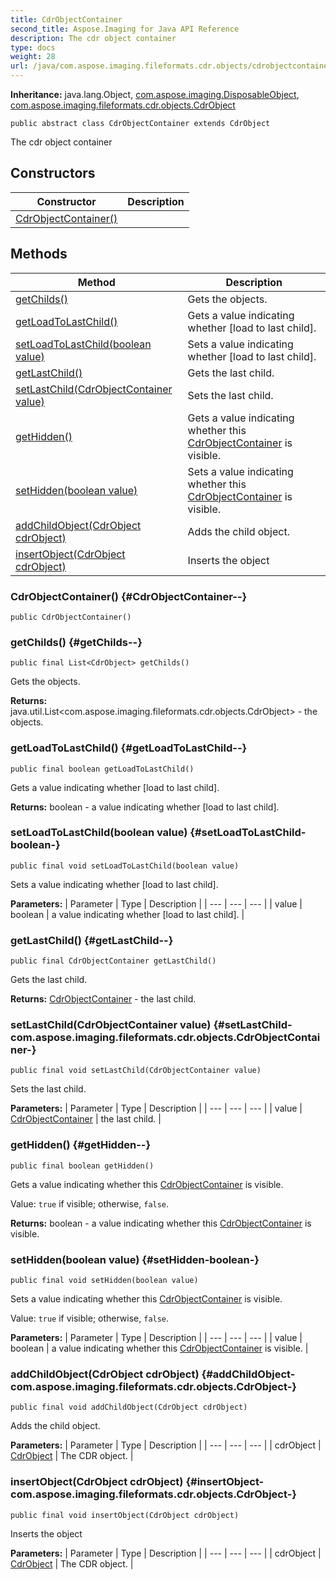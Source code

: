 ```yaml
---
title: CdrObjectContainer
second_title: Aspose.Imaging for Java API Reference
description: The cdr object container
type: docs
weight: 28
url: /java/com.aspose.imaging.fileformats.cdr.objects/cdrobjectcontainer/
---
```

**Inheritance:**
java.lang.Object, [com.aspose.imaging.DisposableObject](../../com.aspose.imaging/disposableobject), [com.aspose.imaging.fileformats.cdr.objects.CdrObject](../../com.aspose.imaging.fileformats.cdr.objects/cdrobject)
```
public abstract class CdrObjectContainer extends CdrObject
```

The cdr object container
## Constructors

| Constructor | Description |
| --- | --- |
| [CdrObjectContainer()](#CdrObjectContainer--) |  |
## Methods

| Method | Description |
| --- | --- |
| [getChilds()](#getChilds--) | Gets the objects. |
| [getLoadToLastChild()](#getLoadToLastChild--) | Gets a value indicating whether [load to last child]. |
| [setLoadToLastChild(boolean value)](#setLoadToLastChild-boolean-) | Sets a value indicating whether [load to last child]. |
| [getLastChild()](#getLastChild--) | Gets the last child. |
| [setLastChild(CdrObjectContainer value)](#setLastChild-com.aspose.imaging.fileformats.cdr.objects.CdrObjectContainer-) | Sets the last child. |
| [getHidden()](#getHidden--) | Gets a value indicating whether this [CdrObjectContainer](../../com.aspose.imaging.fileformats.cdr.objects/cdrobjectcontainer) is visible. |
| [setHidden(boolean value)](#setHidden-boolean-) | Sets a value indicating whether this [CdrObjectContainer](../../com.aspose.imaging.fileformats.cdr.objects/cdrobjectcontainer) is visible. |
| [addChildObject(CdrObject cdrObject)](#addChildObject-com.aspose.imaging.fileformats.cdr.objects.CdrObject-) | Adds the child object. |
| [insertObject(CdrObject cdrObject)](#insertObject-com.aspose.imaging.fileformats.cdr.objects.CdrObject-) | Inserts the object |
### CdrObjectContainer() {#CdrObjectContainer--}
```
public CdrObjectContainer()
```


### getChilds() {#getChilds--}
```
public final List<CdrObject> getChilds()
```


Gets the objects.

**Returns:**
java.util.List<com.aspose.imaging.fileformats.cdr.objects.CdrObject> - the objects.
### getLoadToLastChild() {#getLoadToLastChild--}
```
public final boolean getLoadToLastChild()
```


Gets a value indicating whether [load to last child].

**Returns:**
boolean - a value indicating whether [load to last child].
### setLoadToLastChild(boolean value) {#setLoadToLastChild-boolean-}
```
public final void setLoadToLastChild(boolean value)
```


Sets a value indicating whether [load to last child].

**Parameters:**
| Parameter | Type | Description |
| --- | --- | --- |
| value | boolean | a value indicating whether [load to last child]. |

### getLastChild() {#getLastChild--}
```
public final CdrObjectContainer getLastChild()
```


Gets the last child.

**Returns:**
[CdrObjectContainer](../../com.aspose.imaging.fileformats.cdr.objects/cdrobjectcontainer) - the last child.
### setLastChild(CdrObjectContainer value) {#setLastChild-com.aspose.imaging.fileformats.cdr.objects.CdrObjectContainer-}
```
public final void setLastChild(CdrObjectContainer value)
```


Sets the last child.

**Parameters:**
| Parameter | Type | Description |
| --- | --- | --- |
| value | [CdrObjectContainer](../../com.aspose.imaging.fileformats.cdr.objects/cdrobjectcontainer) | the last child. |

### getHidden() {#getHidden--}
```
public final boolean getHidden()
```


Gets a value indicating whether this [CdrObjectContainer](../../com.aspose.imaging.fileformats.cdr.objects/cdrobjectcontainer) is visible.

Value: `true` if visible; otherwise, `false`.

**Returns:**
boolean - a value indicating whether this [CdrObjectContainer](../../com.aspose.imaging.fileformats.cdr.objects/cdrobjectcontainer) is visible.
### setHidden(boolean value) {#setHidden-boolean-}
```
public final void setHidden(boolean value)
```


Sets a value indicating whether this [CdrObjectContainer](../../com.aspose.imaging.fileformats.cdr.objects/cdrobjectcontainer) is visible.

Value: `true` if visible; otherwise, `false`.

**Parameters:**
| Parameter | Type | Description |
| --- | --- | --- |
| value | boolean | a value indicating whether this [CdrObjectContainer](../../com.aspose.imaging.fileformats.cdr.objects/cdrobjectcontainer) is visible. |

### addChildObject(CdrObject cdrObject) {#addChildObject-com.aspose.imaging.fileformats.cdr.objects.CdrObject-}
```
public final void addChildObject(CdrObject cdrObject)
```


Adds the child object.

**Parameters:**
| Parameter | Type | Description |
| --- | --- | --- |
| cdrObject | [CdrObject](../../com.aspose.imaging.fileformats.cdr.objects/cdrobject) | The CDR object. |

### insertObject(CdrObject cdrObject) {#insertObject-com.aspose.imaging.fileformats.cdr.objects.CdrObject-}
```
public final void insertObject(CdrObject cdrObject)
```


Inserts the object

**Parameters:**
| Parameter | Type | Description |
| --- | --- | --- |
| cdrObject | [CdrObject](../../com.aspose.imaging.fileformats.cdr.objects/cdrobject) | The CDR object. |

